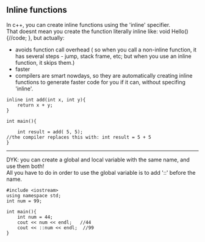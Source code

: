 Inline functions	
------	

In c++, you can create inline functions using the 'inline' specifier.	
That doesnt mean you create the function literally inline like: void Hello(){//code; }, but actually:		

* avoids function call overhead ( so when you call a non-inline function, it has several steps - jump, stack frame, etc; but when you use an inline function, it skips them.)	
* faster	
* compilers are smart nowdays, so they are automatically creating inline functions to generate faster code for you if it can, without specifing 'inline'.	

```
inline int add(int x, int y){	
	return x + y;
}

int main(){

	int result = add( 5, 5);  
//the compiler replaces this with: int result = 5 + 5
}
```	

------	

DYK: you can create a global and local variable with the same name, and use them both!	
All you have to do in order to use the global variable is to add '::' before the name.	

```
#include <iostream>
using namespace std;
int num = 99;

int main(){
	int num = 44;
	cout << num << endl;   //44
	cout << ::num << endl;  //99
}

```

